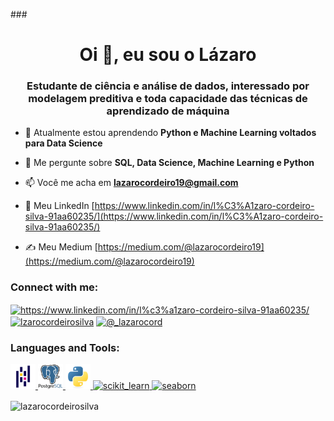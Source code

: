 ###<h1 align="center">Oi 👋, eu sou o Lázaro</h1>
<h3 align="center">Estudante de ciência e análise de dados, interessado por modelagem preditiva e toda capacidade das técnicas de aprendizado de máquina</h3>

- 🌱 Atualmente estou aprendendo **Python e Machine Learning voltados para Data Science**

- 💬 Me pergunte sobre **SQL, Data Science, Machine Learning e Python**

- 📫 Você me acha em **lazarocordeiro19@gmail.com**

- 📄 Meu LinkedIn [https://www.linkedin.com/in/l%C3%A1zaro-cordeiro-silva-91aa60235/](https://www.linkedin.com/in/l%C3%A1zaro-cordeiro-silva-91aa60235/)

- ✍️ Meu Medium [https://medium.com/@lazarocordeiro19](https://medium.com/@lazarocordeiro19)
<h3 align="left">Connect with me:</h3>
<p align="left">
<a href="https://linkedin.com/in/https://www.linkedin.com/in/l%c3%a1zaro-cordeiro-silva-91aa60235/" target="blank"><img align="center" src="https://raw.githubusercontent.com/rahuldkjain/github-profile-readme-generator/master/src/images/icons/Social/linked-in-alt.svg" alt="https://www.linkedin.com/in/l%c3%a1zaro-cordeiro-silva-91aa60235/" height="30" width="40" /></a>
<a href="https://kaggle.com/lzarocordeirosilva" target="blank"><img align="center" src="https://raw.githubusercontent.com/rahuldkjain/github-profile-readme-generator/master/src/images/icons/Social/kaggle.svg" alt="lzarocordeirosilva" height="30" width="40" /></a>
<a href="https://instagram.com/@_lazarocord" target="blank"><img align="center" src="https://raw.githubusercontent.com/rahuldkjain/github-profile-readme-generator/master/src/images/icons/Social/instagram.svg" alt="@_lazarocord" height="30" width="40" /></a>
</p>

<h3 align="left">Languages and Tools:</h3>
<p align="left"> <a href="https://pandas.pydata.org/" target="_blank" rel="noreferrer"> <img src="https://raw.githubusercontent.com/devicons/devicon/2ae2a900d2f041da66e950e4d48052658d850630/icons/pandas/pandas-original.svg" alt="pandas" width="40" height="40"/> </a> <a href="https://www.postgresql.org" target="_blank" rel="noreferrer"> <img src="https://raw.githubusercontent.com/devicons/devicon/master/icons/postgresql/postgresql-original-wordmark.svg" alt="postgresql" width="40" height="40"/> </a> <a href="https://www.python.org" target="_blank" rel="noreferrer"> <img src="https://raw.githubusercontent.com/devicons/devicon/master/icons/python/python-original.svg" alt="python" width="40" height="40"/> </a> <a href="https://scikit-learn.org/" target="_blank" rel="noreferrer"> <img src="https://upload.wikimedia.org/wikipedia/commons/0/05/Scikit_learn_logo_small.svg" alt="scikit_learn" width="40" height="40"/> </a> <a href="https://seaborn.pydata.org/" target="_blank" rel="noreferrer"> <img src="https://seaborn.pydata.org/_images/logo-mark-lightbg.svg" alt="seaborn" width="40" height="40"/> </a> </p>

<p><img align="center" src="https://github-readme-stats.vercel.app/api/top-langs?username=lazarocordeirosilva&show_icons=true&locale=en&layout=compact" alt="lazarocordeirosilva" /></p>

<!--
**lazarocordeirosilva/lazarocordeirosilva** is a ✨ _special_ ✨ repository because its `README.md` (this file) appears on your GitHub profile.

Here are some ideas to get you started:

- 🔭 I’m currently working on ...
- 🌱 I’m currently learning ...
- 👯 I’m looking to collaborate on ...
- 🤔 I’m looking for help with ...
- 💬 Ask me about ...
- 📫 How to reach me: ...
- 😄 Pronouns: ...
- ⚡ Fun fact: ...
-->
